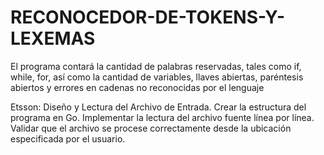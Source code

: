 # RECONOCEDOR-DE-TOKENS-Y-LEXEMAS
El programa contará la cantidad de palabras reservadas, tales como if, while, for, así como la cantidad de variables, llaves abiertas, paréntesis abiertos y errores en cadenas no reconocidas por el lenguaje

Etsson: Diseño y Lectura del Archivo de Entrada.
Crear la estructura del programa en Go.
Implementar la lectura del archivo fuente línea por línea.
Validar que el archivo se procese correctamente desde la ubicación especificada por el usuario.

